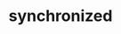 ---
title: synchronized
icon: fab fa-markdown
category:
  - Java
tag:
  - java基础
editLink: false
order: 2
---